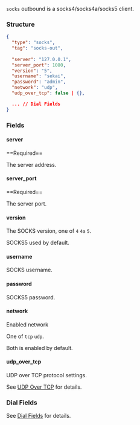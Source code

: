 `socks` outbound is a socks4/socks4a/socks5 client.

### Structure

```json
{
  "type": "socks",
  "tag": "socks-out",
  
  "server": "127.0.0.1",
  "server_port": 1080,
  "version": "5",
  "username": "sekai",
  "password": "admin",
  "network": "udp",
  "udp_over_tcp": false | {},

  ... // Dial Fields
}
```

### Fields

#### server

==Required==

The server address.

#### server_port

==Required==

The server port.

#### version

The SOCKS version, one of `4` `4a` `5`.

SOCKS5 used by default.

#### username

SOCKS username.

#### password

SOCKS5 password.

#### network

Enabled network

One of `tcp` `udp`.

Both is enabled by default.

#### udp_over_tcp

UDP over TCP protocol settings.

See [UDP Over TCP](/configuration/shared/udp-over-tcp) for details.

### Dial Fields

See [Dial Fields](/configuration/shared/dial) for details.
